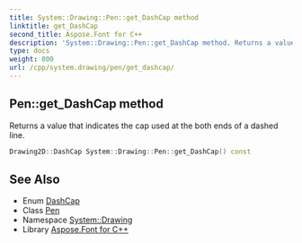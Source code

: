 ```yaml
---
title: System::Drawing::Pen::get_DashCap method
linktitle: get_DashCap
second_title: Aspose.Font for C++
description: 'System::Drawing::Pen::get_DashCap method. Returns a value that indicates the cap used at the both ends of a dashed line in C++.'
type: docs
weight: 800
url: /cpp/system.drawing/pen/get_dashcap/
---
```

## Pen::get_DashCap method


Returns a value that indicates the cap used at the both ends of a dashed line.

```cpp
Drawing2D::DashCap System::Drawing::Pen::get_DashCap() const
```

## See Also

* Enum [DashCap](../../../system.drawing.drawing2d/dashcap/)
* Class [Pen](../)
* Namespace [System::Drawing](../../)
* Library [Aspose.Font for C++](../../../)
